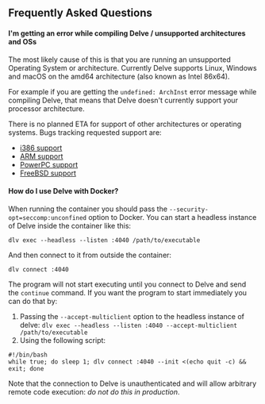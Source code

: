 ## Frequently Asked Questions

#### I'm getting an error while compiling Delve / unsupported architectures and OSs

The most likely cause of this is that you are running an unsupported Operating System or architecture.
Currently Delve supports Linux, Windows and macOS on the amd64 architecture (also known as Intel 86x64).

For example if you are getting the `undefined: ArchInst` error message while compiling Delve, that means that Delve doesn't currently support your processor architecture.

There is no planned ETA for support of other architectures or operating systems. Bugs tracking requested support are:

- [i386 support](https://github.com/go-delve/delve/issues/20)
- [ARM support](https://github.com/go-delve/delve/issues/118)
- [PowerPC support](https://github.com/go-delve/delve/issues/1564)
- [FreeBSD support](https://github.com/go-delve/delve/issues/213)

#### How do I use Delve with Docker?

When running the container you should pass the `--security-opt=seccomp:unconfined` option to Docker. You can start a headless instance of Delve inside the container like this:

```
dlv exec --headless --listen :4040 /path/to/executable
```

And then connect to it from outside the container:

```
dlv connect :4040
```

The program will not start executing until you connect to Delve and send the `continue` command. If you want the program to start immediately you can do that by:

1. Passing the `--accept-multiclient` option to the headless instance of delve: `dlv exec --headless --listen :4040 --accept-multiclient /path/to/executable`
2. Using the following script:

```
#!/bin/bash
while true; do sleep 1; dlv connect :4040 --init <(echo quit -c) && exit; done
```

Note that the connection to Delve is unauthenticated and will allow arbitrary remote code execution: *do not do this in production*.
